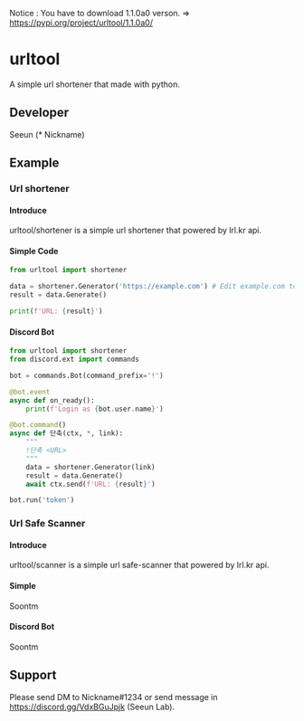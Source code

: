 Notice : You have to download 1.1.0a0 verson.
=> https://pypi.org/project/urltool/1.1.0a0/
# urltool
A simple url shortener that made with python.
## Developer
Seeun (* Nickname)
## Example
### Url shortener
#### Introduce
urltool/shortener is a simple url shortener that powered by lrl.kr api.
#### Simple Code
```py
from urltool import shortener

data = shortener.Generator('https://example.com') # Edit example.com to real url.
result = data.Generate()

print(f'URL: {result}')
```
#### Discord Bot
```py
from urltool import shortener
from discord.ext import commands

bot = commands.Bot(command_prefix='!')

@bot.event
async def on_ready():
    print(f'Login as {bot.user.name}')

@bot.command()
async def 단축(ctx, *, link):
    """
    !단축 <URL>
    """
    data = shortener.Generator(link)
    result = data.Generate()
    await ctx.send(f'URL: {result}')

bot.run('token')
```
### Url Safe Scanner
#### Introduce
urltool/scanner is a simple url safe-scanner that powered by lrl.kr api.
#### Simple
Soontm
#### Discord Bot
Soontm
## Support
Please send DM to Nickname#1234 or send message in https://discord.gg/VdxBGuJpjk (Seeun Lab).
